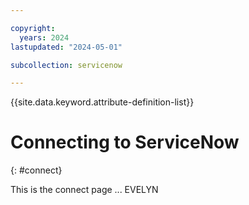 ```yaml
---

copyright:
  years: 2024
lastupdated: "2024-05-01"

subcollection: servicenow

---
```


{{site.data.keyword.attribute-definition-list}}

# Connecting to ServiceNow
{: #connect}

This is the connect page ... EVELYN



